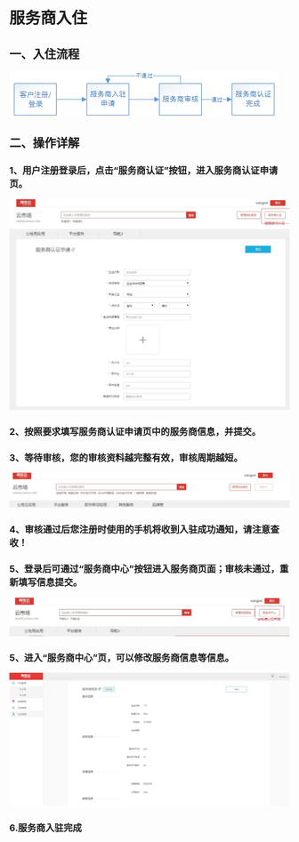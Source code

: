 # 服务商入住

## 一、入住流程

![](/articles/yycloud/4-/images/import.png)

## 二、操作详解

### 1、用户注册登录后，点击“服务商认证”按钮，进入服务商认证申请页。

![](/articles/yycloud/4-/images/ruzhu1.jpg)

### 2、按照要求填写服务商认证申请页中的服务商信息，并提交。


### 3、等待审核，您的审核资料越完整有效，审核周期越短。

![](/articles/yycloud/4-/images/ruzhu2.jpg)

### 4、审核通过后您注册时使用的手机将收到入驻成功通知，请注意查收！

### 5、登录后可通过“服务商中心”按钮进入服务商页面；审核未通过，重新填写信息提交。

![](/articles/yycloud/4-/images/ruzhu3.jpg)

### 5、进入“服务商中心”页，可以修改服务商信息等信息。

![](/articles/yycloud/4-/images/ruzhu4.jpg)

### 6.服务商入驻完成